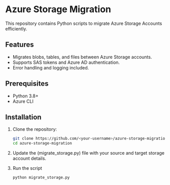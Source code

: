 # Azure Storage Migration

This repository contains Python scripts to migrate Azure Storage Accounts efficiently.

## Features
- Migrates blobs, tables, and files between Azure Storage accounts.
- Supports SAS tokens and Azure AD authentication.
- Error handling and logging included.

## Prerequisites
- Python 3.8+
- Azure CLI

## Installation
1. Clone the repository:
   ```bash
   git clone https://github.com/<your-username>/azure-storage-migration.git
   cd azure-storage-migration

2. Update the (migrate_storage.py) file with your source and target storage account details.

3. Run the script
    ```bash
    python migrate_storage.py

